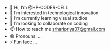 - 👋 Hi, I’m @HP-CODER-CELL
- 👀 I’m interested in technological innovation
- 🌱 I’m currently learning visual studios
- 💞️ I’m looking to collaborate on coding
- 📫 How to reach me srharipriya07@gmail.com
- 😄 Pronouns: ...
- ⚡ Fun fact: ...

<!---
HP-CODER-CELL/HP-CODER-CELL is a ✨ special ✨ repository because its `README.md` (this file) appears on your GitHub profile.
You can click the Preview link to take a look at your changes.
--->
